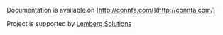 Documentation is available on [http://connfa.com/](http://connfa.com/)

Project is supported by [Lemberg Solutions](http://lemberg.co.uk)

